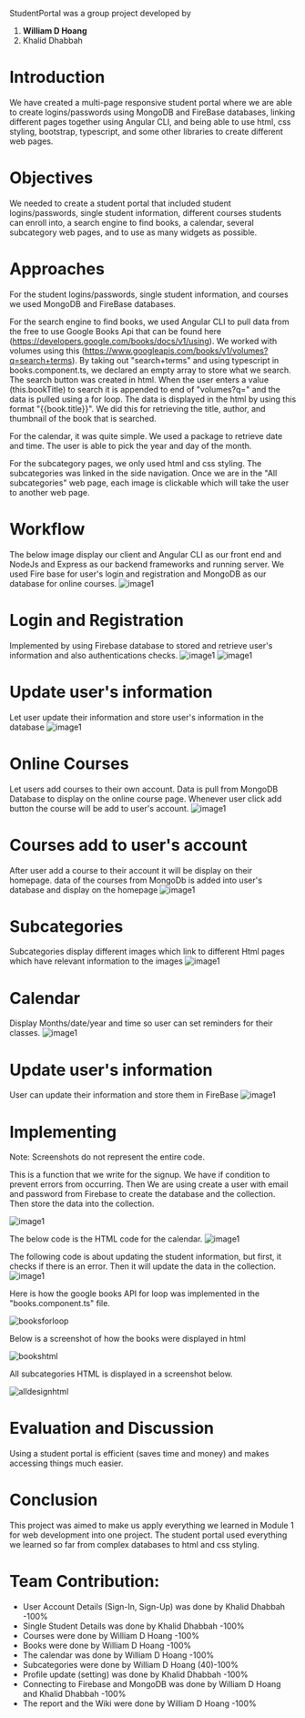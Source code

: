 StudentPortal was a group project developed by 
1.	**William D Hoang**
2.	Khalid Dhabbah


# Introduction

We have created a multi-page responsive student portal where we are able to create logins/passwords using MongoDB and FireBase databases, linking different pages together using Angular CLI, and being able to use html, css styling, bootstrap, typescript, and some other libraries to create different web pages. 

# Objectives

We needed to create a student portal that included student logins/passwords, single student information, different courses students can enroll into, a search engine to find books, a calendar, several subcategory web pages, and to use as many widgets as possible.

# Approaches

For the student logins/passwords, single student information, and courses we used MongoDB and FireBase databases.

For the search engine to find books, we used Angular CLI to pull data from the free to use Google Books Api that can be found here (https://developers.google.com/books/docs/v1/using). We worked with volumes using this (https://www.googleapis.com/books/v1/volumes?q=search+terms). By taking out "search+terms" and using typescript in books.component.ts, we declared an empty array to store what we search. The search button was created in html. When the user enters a value (this.bookTitle) to search it is appended to end of "volumes?q=" and the data is pulled using a for loop. The data is displayed in the html by using this format "{{book.title}}". We did this for retrieving the title, author, and thumbnail of the book that is searched.

For the calendar, it was quite simple. We used a package to retrieve date and time. The user is able to pick the year and day of the month.

For the subcategory pages, we only used html and css styling. The subcategories was linked in the side navigation. Once we are in the "All subcategories" web page, each image is clickable which will take the user to another web page. 

# Workflow
The below image display our client and Angular CLI as our front end and NodeJs and Express as our backend frameworks and running server. We used Fire base for user's login and registration and MongoDB as our database for online courses.
![image1](https://raw.githubusercontent.com/Consolefun/Lab1_Web_Development/master/Documentation/Capture.PNG)

# Login and Registration
Implemented by using Firebase database to stored and retrieve user's information and also authentications checks.
![image1](https://raw.githubusercontent.com/Consolefun/Lab1_Web_Development/master/Documentation/output/1.PNG)
![image1](https://raw.githubusercontent.com/Consolefun/Lab1_Web_Development/master/Documentation/output/2.PNG)
# Update user's information
Let user update their information and store user's information in the database
![image1](https://raw.githubusercontent.com/Consolefun/Lab1_Web_Development/master/Documentation/output/3.PNG)
# Online Courses
Let users add courses to their own account. Data is pull from MongoDB Database to display on the online course page. Whenever user click add button the course will be add to user's account.
![image1](https://raw.githubusercontent.com/Consolefun/Lab1_Web_Development/master/Documentation/output/4.PNG)
# Courses add to user's account
After user add a course to their account it will be display on their homepage. data of the courses from MongoDb is added into user's database and display on the homepage
![image1](https://raw.githubusercontent.com/Consolefun/Lab1_Web_Development/master/Documentation/output/5.PNG)
# Subcategories
Subcategories display different images which link to different Html pages which have relevant information to the images
![image1](https://raw.githubusercontent.com/Consolefun/Lab1_Web_Development/master/Documentation/output/6.PNG)
# Calendar
Display Months/date/year and time so user can set reminders for their classes.
![image1](https://raw.githubusercontent.com/Consolefun/Lab1_Web_Development/master/Documentation/output/7.PNG)
# Update user's information
User can update their information and store them in FireBase
![image1](https://raw.githubusercontent.com/Consolefun/Lab1_Web_Development/master/Documentation/output/8.PNG)


# Implementing

Note: Screenshots do not represent the entire code. 

This is a function that we write for the signup. We have if condition to prevent errors from occurring. Then We are using create a user with email and password from Firebase to create the database and the collection. Then store the data into the collection.

![image1](https://raw.githubusercontent.com/Consolefun/Lab1_Web_Development/master/Documentation/output/code1.PNG)

The below code is the HTML code for the calendar.
![image1](https://raw.githubusercontent.com/Consolefun/Lab1_Web_Development/master/Documentation/output/code2.PNG)

The following code is about updating the student information, but first, it checks if there is an error. Then it will update the data in the collection.
![image1](https://raw.githubusercontent.com/Consolefun/Lab1_Web_Development/master/Documentation/output/code3.PNG)


Here is how the google books API for loop was implemented in the "books.component.ts" file.

![booksforloop](https://user-images.githubusercontent.com/46879948/66644840-8b62ee00-ebe7-11e9-9330-f24d9c9a1b50.png)

Below is a screenshot of how the books were displayed in html 

![bookshtml](https://user-images.githubusercontent.com/46879948/66644933-d3821080-ebe7-11e9-865e-c6e83ad7459b.png)

 All subcategories HTML is displayed in a screenshot below.

![alldesignhtml](https://user-images.githubusercontent.com/46879948/66646116-dcc0ac80-ebea-11e9-9e03-b194cd32617a.png)

# Evaluation and Discussion

Using a student portal is efficient (saves time and money) and makes accessing things much easier.

# Conclusion

This project was aimed to make us apply everything we learned in Module 1 for web development into one project. The student portal used everything we learned so far from complex databases to html and css styling.




# Team Contribution:

- User Account Details (Sign-In, Sign-Up) was done by Khalid Dhabbah -100%
- Single Student Details was done by Khalid Dhabbah -100%
- Courses were done by William D Hoang -100%
- Books were done by William D Hoang -100%
- The calendar was done by William D Hoang -100%
- Subcategories were done by William D Hoang (40)-100%
- Profile update (setting) was done by Khalid Dhabbah -100%
- Connecting to Firebase and MongoDB was done by William D Hoang and Khalid Dhabbah -100%
- The report and the Wiki were done by William D Hoang -100%



